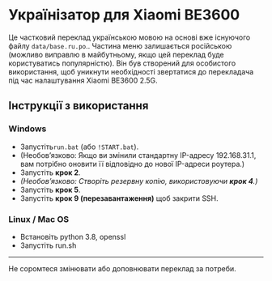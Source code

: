 # Українізатор для Xiaomi BE3600

Це частковий переклад українською мовою на основі вже існуючого файлу `data/base.ru.po`..
Частина меню залишається російською (можливо виправлю в майбутньому, якщо цей переклад буде користуватись популярністю). 
Він був створений для особистого використання, щоб уникнути необхідності звертатися до перекладача під час налаштування Xiaomi BE3600 2.5G.

## Інструкції з використання
### Windows
*  Запустіть`run.bat` (або `!START.bat`).
*  (Необов’язково: Якщо ви змінили стандартну IP-адресу 192.168.31.1, вам потрібно оновити її відповідно до нової IP-адреси роутера.)
*  Запустіть **крок 2**.
*  *(Необов’язково: Створіть резервну копію, використовуючи **крок 4**.)*
*  Запустіть **крок 5**.
*  Запустіть **крок 9 (перезавантаження)** щоб закрити SSH.


### Linux / Mac OS

* Встановіть python 3.8, openssl
* Запустіть run.sh


---
Не соромтеся змінювати або доповнювати переклад за потреби.
